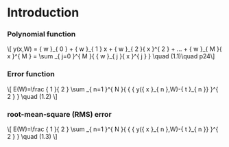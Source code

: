 # Introduction

### Polynomial function

\\[ y(x,W) = { w }\_{ 0 } + { w }\_{ 1 } x + { w }\_{ 2 }{ x }^{ 2 } + ... + { w }\_{ M }{ x }^{ M } = \sum \_{ j=0 }^{ M }{ { w }\_{ j }{ x }^{ j } } \quad (1.1)\quad p24\\] 

### Error function
\\[ E(W)=\frac { 1 }{ 2 } \sum \_{ n=1 }^{ N }{ { \{ y({ x }\_{ n },W)-{ t }\_{ n }\}  }^{ 2 } } \quad (1.2) \\]

### root-mean-square (RMS) error
\\[ E(W)=\frac { 1 }{ 2 } \sum \_{ n=1 }^{ N }{ { \{ y({ x }\_{ n },W)-{ t }\_{ n }\}  }^{ 2 } } \quad (1.3) \\]